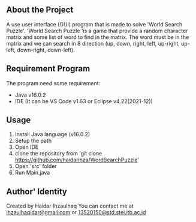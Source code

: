 ## About the Project
A use user interface (GUI) program that is made to solve 'World Search Puzzle'. 'World Search Puzzle 'is a game that provide a random character matrix and some list of word to find in the matrix. The word must be in the matrix and we can search in  8 direction (up, down, right, left, up-right, up-left, down-right, down-left).

## Requirement Program
The program need some requirement:
* Java v16.0.2
* IDE (It can be VS Code v1.63 or Eclipse v4.22(2021-12))

## Usage
1. Install Java language (v16.0.2)
2. Setup the path
3. Open IDE
4. clone the repository from 'git clone https://github.com/haidarihza/WordSearchPuzzle'
5. Open 'src' folder
6. Run Main.java

## Author' Identity
Created by Haidar Ihzaulhaq
You can contact me at ihzaulhaqidar@gmail.com or 13520150@std.stei.itb.ac.id